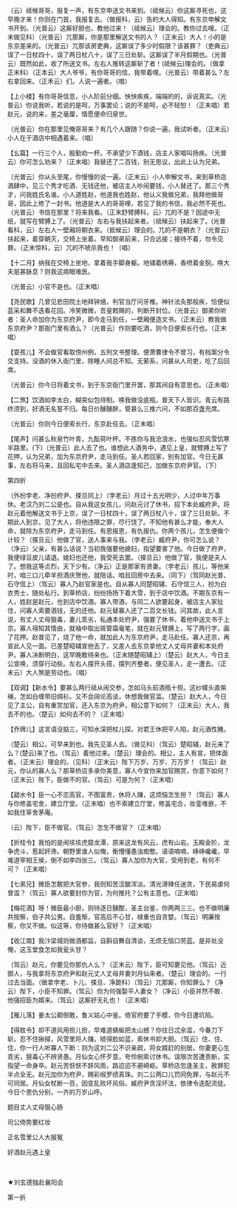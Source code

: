 <!-- { "loadSidebar": true } -->
（云）祗候哥哥，报复一声，有东京申送文书来到。（祗候云）你这厮寻死也，这早晚才来！你则在门首，我报复去。（做报科，云）告的大人得知。有东京申解文书开到。（光普云）这厮好胆也，教他过来！（祗候云）理会的。教你过去哩。（正末做见科）（光普云）兀那厮，你是那里解送文书的人？（正末云）大人！小的是东京差来的。（光普云）兀那该房吏典，这厮误了多少时假限？该甚罪？（吏典云）误了一日杖四十，误了两日杖八十，误了三日处斩。这厮误了半月假期也。（光普云）既然如此，收了所送文书。左右人推转这厮斩了者！(祗候云)理会的。（做拿正末科）（正本云）大人爷爷，有你哥哥的信，我带着哩。（光普云）带着甚么？左右拿回来。（正禾云）们。人说一遍者。（唱）

【上小楼】有你哥哥信息，小人阶前分细。怏怏疾疾，端端的的，诉说真实。（光普云）你说我听，若说的是呵，万事罢论；说的不是呵，必不轻恕！（正末唱）若赵元，说的来，差之毫厘，情愿便命归泉世。

（光普云）你在那里见俺哥哥来？有几个人跟随？你说一遍，我试听者。（正末云）小人在于酒店中相遇着来。（唱）

【幺篇】一行三个人，殷勤劝一杯。不承望少下酒钱，店主人家唱叫扬疾。（光普云）你可怎么劝来？（正末唱）我替还了二百钱，别无思议，出此上认为兄弟。

（光普云）你从头至尾，你慢慢的说一遍。（正末云）小人申解文书，来到草桥店酒肆中，见三个秀才吃酒．无钱还他，被店主人吵闹要钱，小人替还了。那三个秀才，问我姓氏名谁。小人道姓赵，他道我也姓赵，他认义我做兄弟，我拜他做哥哥，因此上修了一封书。他道是大人的哥哥哩，若见了我的书信，我必然不死也。（光普云）书信在那里？将来我看。（正末舒臂膊科，云）兀的不是？因途中无纸，就写在臂膊上了。（光普云）左右与我扶起来者。（祗候云）扶起来了。(光普看科，云）左右人一壁厢将朝衣来。（抵候云）理会的。兀的不是朝衣？（光普云）扶起来，着穿朝灭，交椅上坐着。早知御弟前来，只合远接；接待不着，勿令见罪。（正末惊科，云）兀的不唬杀我也！（唱）

【十二月】纳我在交椅上坐地，拿着我手脚身躯。地铺着绣褥，香喷着金猊。唤大夫是甚脉息？则我这病眼难医。

（光普云）小官不是也。（正末唱）

【尧民歌】几曾见悲田院土地拜钟馗，判官当厅问牙椎。神针法灸那般疾，恰便似蓝采和舞不迭看花回。冷笑微微，吾皇敕赐的，判断开封位。（光普云）御弟你听者：圣人命加你为东京府尹，即今走马到任，一壁厢便造文书。（正末云）教我做东京府尹？那衙门里有酒么？（光普云）作则要吃酒，则今日便索长行也。（正末唱）

【耍孩儿】不会做官看取傍州例，五刑文书整理。便萧曹律令不曾习，有档案分令交支持。没酒的休入衙门里，除睡人间总不知。无萦系，问甚从人司吏，吃了后回席。

（光普云）你今日将着文书，到于东京衙门里开罢，那其间自有意思也。（正未唱）

【二煞】饮酒如李太白，糊突似包待制。唤我做没底瓶，普天下人皆识。青云有路终须到，好酒无名誓不归。每日价醺醺醉，管甚么三推六问，不如那百盏充席。

（光普云）你则今日便索长行，东京赴任去。（正末唱）

【尾声】问甚么秋泉竹叶青，九酝荷叶杯。不拣你与我沧浪水，也强似忍风雪饥寒半路里。(下)（光普云）此人去了也。谁想此人酒务中，遇见上皇，就臂膊上写了花押，认为兄弟，加为东京府尹，走马到任。圣人若回家，别有加官。今日无甚事，左右将马来，且回私宅中去来。圣人酒店逢知己，加做东京府尹官。（下）

第四折

（外扮孛老、净扮府尹、搽旦同上）（孛老云）月过十五光明少，人过中年万事休。老汉乃刘二公是也。自从我这女孩儿，问赵元讨了休书，招下本处臧府尹。将赵元着他解送文书于上京，误了一日杖四十，误了两日杖八十，误了三日处斩。不期此人到京，见了大人，将他违限之罪，尽行饶了。不知他有甚么才能，奉大人命，就除为东京府尹，走马到任。有恩报恩，有仇报仇。你两个孩儿，怎生便做个计较？（搽旦云）他做了官，送人事来与我。（孛老云）臧府尹，你可怎么说？（净云）父亲，有甚么话说？当初我强要他媳妇，指望要害了他。今日做了府尹，我便绿豆皮儿请退。媳妇也还他，我受死去罢。（搽旦云）他做了官，我便是夫人了。想我这等贞烈，天下少有。（净云）正是那家有贤妻。（孛老云）孩儿，等他来时，咱三口儿牵羊担酒庆贺他，就陪话。咱且回房中去来。（同下）（驾同赵光普、石守信上）（驾云）寡人乃赵官家是也。自从寡人同楚昭辅、石守信三人，扮为白衣秀士，随处私行。到草桥店，纷纷扬扬下着大雪，到于店中饮酒。不期东京有一人，姓赵是赵元，也到店中饮酒。寡人带酒，与同二人欲要起身，被店主人家扯住，问寡人索要酒钱，无的还他。赵元替寡人还了二百文长钱。问其故，此人言说，有丈人丈母狠毒，妻儿乖劣，私通本处府尹，强要了休书，着他申送文书于上京。寡人得知其情由，就袖中取出斑管霜毫笔，就在赵元臂膊上，写了两行字，画了花押。赵普见了，烧了他一命，就加此人为东京府尹，走马赴任。寡人还京，再宣此人见一面。已差楚昭辅宣他去了，又差人去东京拿他丈人丈母并妻和本处府尹。寡人决断明白，这早晚敢待来也。（正末随楚昭辅上）（楚云）赵大人，今日主公宣唤，须穿行动些。左右人摆开头搭，摆列齐整者。便见圣人，走一遭去。（正末云）大人煞是劳动也。（唱）

【双调】【新水令】要甚么两行祗从闹交参，怎如马头前酒瓶十担。这纱幞头直紫襕，怎如白缠带旧绸衫。又不会阔论高谈，休想我做官滥。（楚云）赵大人，今日见了主公，自有重赏加官，还入东京为府尹，相公意下如何？（正末云）大人，我去不的也。（楚云）如何去不的？（正末唱）

【乔牌儿】这言语没掂三，可知水深把杖儿探。对君王休把平人陷，赵元酒性腌。

（楚云）相公，可早来到也。我先见圣人去。（做见科）（驾云）楚昭辅，赵元来了么？(楚云)来了也。（驾云）着他过来。（楚云）理会的。相公，主人有宣，把体面者。（正末云）理会的。（见科）（正末云）陛下万岁、万岁、万万岁！（驾云）赵元，你认的寡人么？那草桥店多承你美意，寡人今宣你来加官赐赏，你意下如何？（正末云）陛下，臣做不的官。（驾云）可是为何？（正末唱）

【甜水令】臣一心不恋高官，不图富贵，休将人赚，这烦恼怎生担？（驾云）寡人与你修盖宅舍，建立厅堂。（正末唱）也不索建立厅堂，修盖宅合，妆銮堆嵌，不如我住草舍茅庵。

（云）陛下，臣不做官。（驾云）怎生不做官？（正末唱）

【折桂令】我怕的是闹垓垓虎窟龙潭，原来这龙有风云，虎有山岩。玉殿金阶，龙争虎斗，惹起奸谗。朝野里谁人似俺，衡懵懂愚浊痴憨。语语喃喃，峥峥巉巉，早难道宰相王侯，倒不如李四张三。（驾云）寡人加你为大官，受用到老，有何不可？（正末唱）

【七弟兄】微臣怎敢把大官参，我则知苦涩酸浑淡。清光滑辣任迷贪，下民易虐何曾滥？（驾云）寡人欲要封你为官，为何推托？公有主意也。（正末唱）

【梅花酒】呀！微臣最小胆，则待逐日醺酣，圣主台鉴，你两两三三。也不做明廉共按察，伯子共公男。自羞惭，官高后不心甘，禄重也自贪婪。（驾云）明廉按察，你又不做。似这等，你待做甚么官好？（正末唱）

【收江南】我汴梁城则做酒都监，自斟自舞自清谈，无烦无恼口劳蓝。是非处没俺，这玉堂食怎如我瓮头甘？

（驾云）赵元，你要见你那仇人么？（正末云）陛下，臣可知要见他。（驾云）近御人，与我拿将东京府尹和赵元丈人丈母并妻刘月仙来者。（楚云）理会的。一行过去当面。（做拿孛老、卜儿、搽旦、净跪科）（驾云）兀那厮，你知罪么？（净云）陛下，小臣不知罪。（驾云）你为何强娶平人妻女？（净云）小臣并然不敢．他强招臣为婿来。（驾云）这厮好无礼也！（正末唱）

【雁儿落】姜太公颠倒敢，鲁义姑心中鉴。倚官府要了手模，你今日遭坑陷。

【得胜令】却不道风用担儿担，早难道蜻蜒把太山撼？你往日忒余滥，今番刀下斩。忍不住揪撏，风雪里将人赚。唬得脸如蓝，索休书却大胆。（驾云）住、住、住，你一行人听寡人下断：则为这刘二公不识亲疏，将女婿赶的别居。你妻更心生乖劣，狠毒心不辨贤愚。月仙女心怀歹意，夸伶俐索讨休书。误限次苦遭责断，实指望一命身卒。赵元苦恹恹不辞风雨，路迢迢不避崎岖。草桥店忽逢圣主，赦罪犯半点全无。赵元加你为府尹，赐彩缎罗绩真珠。刘二公两口儿罚同免罪，与赵元不可同居。月仙女杖断一百，因变乱败坏风俗。臧府尹贪淫坏法，依律令迭配流徒。今日个恩仇分别，一齐的万岁山呼。

题目丈人丈母狠心肠

司公倚势要红妆

正名雪里公人大报冤

好酒赵元遇上皇

　
　

★刘玄德独赴襄阳会

第一折

